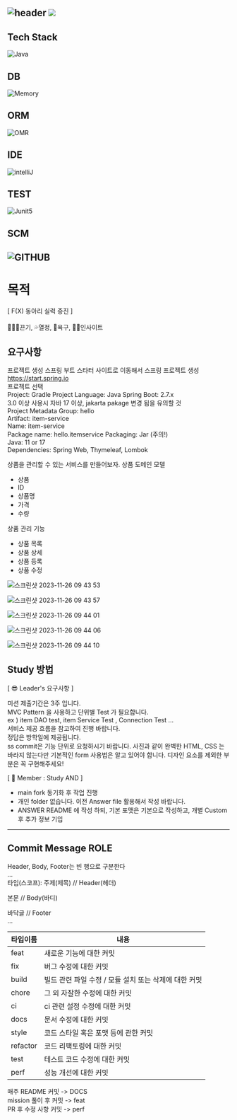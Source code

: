![header](https://capsule-render.vercel.app/api?type=soft&color=auto&height=150&section=header&text=UserManagement&fontSize=90&animation=blink&align=center)
<a href="https://hits.seeyoufarm.com"><img src="https://hits.seeyoufarm.com/api/count/incr/badge.svg?url=https%3A%2F%2Fgithub.com%2FFX-STUDY%2FBE-STUDY%2Fhit-counter&count_bg=%2379C83D&title_bg=%23555555&icon=&icon_color=%23E7E7E7&title=hits&edge_flat=false"/></a>
--
## Tech Stack
![Java](https://img.shields.io/badge/Java-ED8B00?style=for-the-badge&logo=openjdk&logoColor=white)
## DB
![Memory](https://img.shields.io/badge/Memory-000000?style=for-the-badge&logo=memory&logoColor=white)
## ORM
![OMR](https://img.shields.io/badge/NONE-000000?style=for-the-badge&logo=NONE&logoColor=white)
## IDE
![intelliJ](https://img.shields.io/badge/IntelliJIDEA-000000?style=for-the-badge&logo=IntelliJIDEA&logoColor=white)
## TEST
![Junit5](https://img.shields.io/badge/JUnit5-25A162?style=for-the-badge&logo=JUnit5&logoColor=white)
## SCM
![GITHUB](https://img.shields.io/badge/GitHub-100000?style=for-the-badge&logo=github&logoColor=white)
--
# 목적
[ F(X) 동아리 실력 증진 ] <br><br>
🏃🏻‍♂️끈기, 💦열정, 🧡욕구, 👊🏻인사이트
## 요구사항
프로젝트 생성
스프링 부트 스타터 사이트로 이동해서 스프링 프로젝트 생성 <br>
https://start.spring.io <br>
프로젝트 선택 <br>
Project: Gradle Project Language: Java Spring Boot: 2.7.x <br>
3.0 이상 사용시 자바 17 이상, jakarta pakage 변경 됨을 유의할 것<br>
Project Metadata Group: hello <br>
Artifact: item-service <br>
Name: item-service <br>
Package name: hello.itemservice Packaging: Jar (주의!) <br>
Java: 11 or 17 <br>
Dependencies: Spring Web, Thymeleaf, Lombok <br>

상품을 관리할 수 있는 서비스를 만들어보자.
상품 도메인 모델
- 상품 
- ID 
- 상품명 
- 가격 
- 수량

상품 관리 기능
- 상품 목록 
- 상품 상세 
- 상품 등록 
- 상품 수정

![스크린샷 2023-11-26 09 43 53](https://github.com/FX-STUDY/BE-springBasic/assets/100909578/2b92deba-011e-4d3e-a8d1-6b0ffa4d2ea3)

![스크린샷 2023-11-26 09 43 57](https://github.com/FX-STUDY/BE-springBasic/assets/100909578/853c88f0-f6f9-4970-ba23-3f0d60dea778)

![스크린샷 2023-11-26 09 44 01](https://github.com/FX-STUDY/BE-springBasic/assets/100909578/591bed32-6a15-4e6e-b566-9bf7120771d2)

![스크린샷 2023-11-26 09 44 06](https://github.com/FX-STUDY/BE-springBasic/assets/100909578/f9d615b8-20d9-4823-bf09-92649efff60f)

![스크린샷 2023-11-26 09 44 10](https://github.com/FX-STUDY/BE-springBasic/assets/100909578/580d255e-59ca-4083-9426-a885f315b29e)


## Study 방법
[ 😎 Leader's 요구사항 ] <br>

미션 제출기간은 3주 입니다.<br>
MVC Pattern 을 사용하고 단위별 Test 가 필요합니다. <br>
ex ) item DAO test, item Service Test , Connection Test ... <br>
서비스 제공 흐름을 참고하여 진행 바랍니다. <br>
정답은 방학일에 제공됩니다. <br>ss
commit은 기능 단위로 요청하시기 바랍니다.
사진과 같이 완벽한 HTML, CSS 는 바라지 않는다만 기본적인 form 사용법은 알고 있어야 합니다.
디자인 요소를 제외한 부분은 꼭 구현해주세요!

[ 🧐 Member : Study AND ] <br>
   - main fork 동기화 후 작업 진행
   - 개인 folder 없습니다. 이전 Answer file 활용해서 작성 바랍니다.
   - ANSWER README 에 작성 하되, 기본 포맷은 기본으로 작성하고, 개별 Custom 후 추가 정보 기입
---

## Commit Message ROLE
Header, Body, Footer는 빈 행으로 구분한다 <br>
... <br>
타입(스코프): 주제(제목) // Header(헤더) <br>

본문 // Body(바디) <br>

바닥글 // Footer <br>
... <br>

|타입이름|내용|
|------|---|
|feat|새로운 기능에 대한 커밋|
|fix|버그 수정에 대한 커밋|
|build|빌드 관련 파일 수정 / 모듈 설치 또는 삭제에 대한 커밋|
|chore|그 외 자잘한 수정에 대한 커밋|
|ci|ci 관련 설정 수정에 대한 커밋|
|docs|문서 수정에 대한 커밋|
|style|코드 스타일 혹은 포맷 등에 관한 커밋|
|refactor|코드 리팩토링에 대한 커밋|
|test|테스트 코드 수정에 대한 커밋|
|perf|성능 개선에 대한 커밋|

매주 README 커밋 -> DOCS <br>
mission 풀이 후 커밋 -> feat <br>
PR 후 수정 사항 커밋 -> perf <br>
